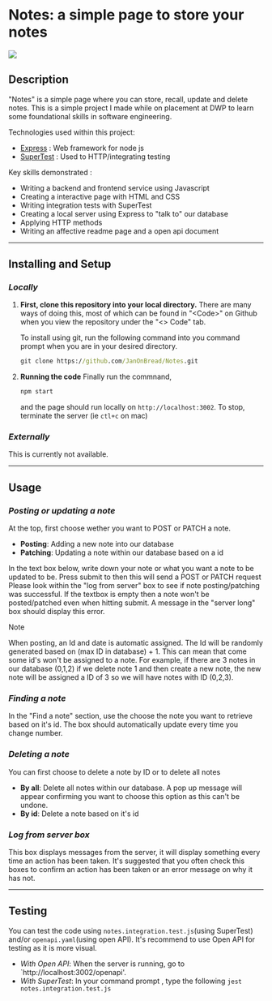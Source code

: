 # Notes: a simple page to store your notes

<img src="page.png" >

## Description

"Notes" is a simple page where you can store, recall, update and delete notes. This is a simple project I made while on placement at DWP to learn some foundational skills in software engineering.

Technologies used within this project:

- [Express](https://expressjs.com/) : Web framework for node js
- [SuperTest](https://www.npmjs.com/package/supertest) : Used to HTTP/integrating testing

Key skills demonstrated :

- Writing a backend and frontend service using Javascript
- Creating a interactive page with HTML and CSS
- Writing integration tests with SuperTest
- Creating a local server using Express to "talk to" our database
- Applying HTTP methods
- Writing an affective readme page and a open api document

---

## Installing and Setup

### _Locally_

1. **First, clone this repository into your local directory.**
   There are many ways of doing this, most of which can be found in "\<Code\>" on Github when you view the repository under the "\<\> Code" tab.

   To install using git, run the following command into you command prompt when you are in your desired directory.

   ```cmd
   git clone https://github.com/JanOnBread/Notes.git
   ```

1. **Running the code**
   Finally run the commnand,

   ```cmd
   npm start
   ```

   and the page should run locally on `http://localhost:3002`. To stop, terminate the server (ie `ctl+c` on mac)

### _Externally_

This is currently not available.

---

## Usage

### _Posting or updating a note_

At the top, first choose wether you want to POST or PATCH a note.

- **Posting**: Adding a new note into our database
- **Patching**: Updating a note within our database based on a id

In the text box below, write down your note or what you want a note to be updated to be. Press submit to then this will send a POST or PATCH request Please look within the "log from server" box to see if note posting/patching was successful.
If the textbox is empty then a note won't be posted/patched even when hitting submit. A message in the "server long" box should display this error.

> [!NOTE]
> When posting, an Id and date is automatic assigned. The Id will be randomly generated based on (max ID in database) + 1. This can mean that come some id's won't be assigned to a note. For example, if there are 3 notes in our database (0,1,2) if we delete note 1 and then create a new note, the new note will be assigned a ID of 3 so we will have notes with ID (0,2,3).

### _Finding a note_

In the "Find a note" section, use the choose the note you want to retrieve based on it's id. The box should automatically update every time you change number.

### _Deleting a note_

You can first choose to delete a note by ID or to delete all notes

- **By all**: Delete all notes within our database. A pop up message will appear confirming you want to choose this option as this can't be undone.
- **By id**: Delete a note based on it's id

### _Log from server box_

This box displays messages from the server, it will display something every time an action has been taken. It's suggested that you often check this boxes to confirm an action has been taken or an error message on why it has not.

---

## Testing

You can test the code using `notes.integration.test.js`(using SuperTest) and/or `openapi.yaml`(using open API). It's recommend to use Open API for testing as it is more visual.

- _With Open API_: When the server is running, go to `http://localhost:3002/openapi'.
- _With SuperTest_: In your command prompt , type the following `jest notes.integration.test.js`
